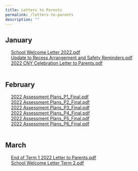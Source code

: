 ```yaml
---
title: Letters to Parents
permalink: /letters-to-parents
description: ""
---
```

    
<h2>January</h2><div><a class="refobj" style="background-image: url(&quot;/site/ctx/ficon/pdf.gif&quot;); padding-right: 4px; padding-left: 18px;" href="/qql/slot/u530/2022 Letters to Parents/School Welcome Letter 2022.pdf">School Welcome Letter 2022.pdf</a><br></div><div><a class="refobj" style="background-image: url(&quot;/site/ctx/ficon/pdf.gif&quot;); padding-right: 4px; padding-left: 18px;" href="/qql/slot/u530/2022 Letters to Parents/Update to Recess Arrangement and Safety Reminders.pdf">Update to Recess Arrangement and Safety Reminders.pdf</a><br></div><div><a class="refobj" style="background-image: url(&quot;/site/ctx/ficon/pdf.gif&quot;); padding-right: 4px; padding-left: 18px;" href="/qql/slot/u530/2022 Letters to Parents/2022 CNY Celebration Letter to Parents.pdf">2022 CNY Celebration Letter to Parents.pdf</a><br></div>
<div><br></div>
<h2>February</h2>
<div><a class="refobj" style="background-image: url(&quot;/site/ctx/ficon/pdf.gif&quot;); padding-right: 4px; padding-left: 18px;" href="/qql/slot/u530/2022 Letters to Parents/2022 Assessment Plans_P1_Final.pdf">2022 Assessment Plans_P1_Final.pdf</a><br>
</div><div><a class="refobj" style="background-image: url(&quot;/site/ctx/ficon/pdf.gif&quot;); padding-right: 4px; padding-left: 18px;" href="/qql/slot/u530/2022 Letters to Parents/2022 Assessment Plans_P2_Final.pdf">2022 Assessment Plans_P2_Final.pdf</a><br></div><div><a class="refobj" style="background-image: url(&quot;/site/ctx/ficon/pdf.gif&quot;); padding-right: 4px; padding-left: 18px;" href="/qql/slot/u530/2022 Letters to Parents/2022 Assessment Plans_P3_Final.pdf">2022 Assessment Plans_P3_Final.pdf</a><br></div><div><a class="refobj" style="background-image: url(&quot;/site/ctx/ficon/pdf.gif&quot;); padding-right: 4px; padding-left: 18px;" href="/qql/slot/u530/2022 Letters to Parents/2022 Assessment Plans_P4_Final.pdf">2022 Assessment Plans_P4_Final.pdf</a><br></div><div><a class="refobj" style="background-image: url(&quot;/site/ctx/ficon/pdf.gif&quot;); padding-right: 4px; padding-left: 18px;" href="/qql/slot/u530/2022 Letters to Parents/2022 Assessment Plans_P5_Final.pdf">2022 Assessment Plans_P5_Final.pdf</a><br></div><div><a class="refobj" style="background-image: url(&quot;/site/ctx/ficon/pdf.gif&quot;); padding-right: 4px; padding-left: 18px;" href="/qql/slot/u530/2022 Letters to Parents/2022 Assessment Plans_P6_Final.pdf">2022 Assessment Plans_P6_Final.pdf</a><br></div>
<div><br>
</div>
<h2>March</h2>
<div><a class="refobj" style="background-image: url(&quot;/site/ctx/ficon/pdf.gif&quot;); padding-right: 4px; padding-left: 18px;" href="/qql/slot/u530/2022 Letters to Parents/End of Term 1 2022 Letter to Parents.pdf">End of Term 1 2022 Letter to Parents.pdf</a><br></div><div><a class="refobj" style="background-image: url(&quot;/site/ctx/ficon/pdf.gif&quot;); padding-right: 4px; padding-left: 18px;" href="/qql/slot/u530/2022 Letters to Parents/School Welcome Letter Term 2.pdf">School Welcome Letter Term 2.pdf</a><br>